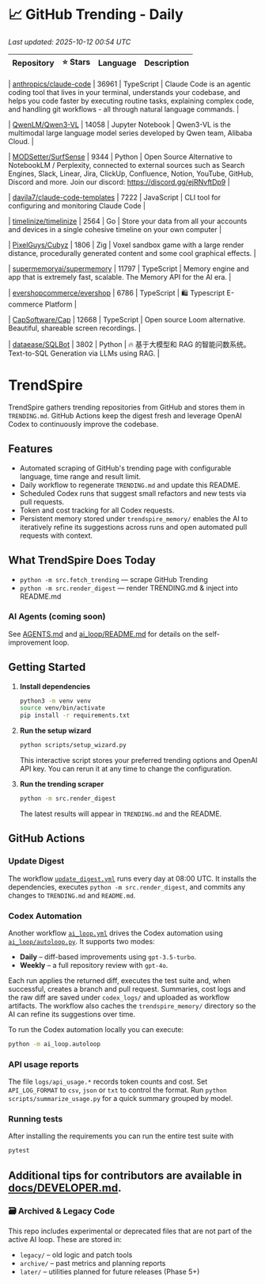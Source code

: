 <!-- TRENDING_START -->
# 📈 GitHub Trending - Daily

_Last updated: 2025-10-12 00:54 UTC_

| Repository | ⭐ Stars | Language | Description |
|------------|--------:|----------|-------------|

| [anthropics/claude-code](https://github.com/anthropics/claude-code) | 36961 | TypeScript | Claude Code is an agentic coding tool that lives in your terminal, understands your codebase, and helps you code faster by executing routine tasks, explaining complex code, and handling git workflows - all through natural language commands. |

| [QwenLM/Qwen3-VL](https://github.com/QwenLM/Qwen3-VL) | 14058 | Jupyter Notebook | Qwen3-VL is the multimodal large language model series developed by Qwen team, Alibaba Cloud. |

| [MODSetter/SurfSense](https://github.com/MODSetter/SurfSense) | 9344 | Python | Open Source Alternative to NotebookLM / Perplexity, connected to external sources such as Search Engines, Slack, Linear, Jira, ClickUp, Confluence, Notion, YouTube, GitHub, Discord and more. Join our discord: https://discord.gg/ejRNvftDp9 |

| [davila7/claude-code-templates](https://github.com/davila7/claude-code-templates) | 7222 | JavaScript | CLI tool for configuring and monitoring Claude Code |

| [timelinize/timelinize](https://github.com/timelinize/timelinize) | 2564 | Go | Store your data from all your accounts and devices in a single cohesive timeline on your own computer |

| [PixelGuys/Cubyz](https://github.com/PixelGuys/Cubyz) | 1806 | Zig | Voxel sandbox game with a large render distance, procedurally generated content and some cool graphical effects. |

| [supermemoryai/supermemory](https://github.com/supermemoryai/supermemory) | 11797 | TypeScript | Memory engine and app that is extremely fast, scalable. The Memory API for the AI era. |

| [evershopcommerce/evershop](https://github.com/evershopcommerce/evershop) | 6786 | TypeScript | 🛍️ Typescript E-commerce Platform |

| [CapSoftware/Cap](https://github.com/CapSoftware/Cap) | 12668 | TypeScript | Open source Loom alternative. Beautiful, shareable screen recordings. |

| [dataease/SQLBot](https://github.com/dataease/SQLBot) | 3802 | Python | 🔥 基于大模型和 RAG 的智能问数系统。Text-to-SQL Generation via LLMs using RAG. |
<!-- TRENDING_END -->

# TrendSpire

TrendSpire gathers trending repositories from GitHub and stores them in `TRENDING.md`. GitHub Actions keep the digest fresh and leverage OpenAI Codex to continuously improve the codebase.

## Features

- Automated scraping of GitHub's trending page with configurable language, time range and result limit.
- Daily workflow to regenerate `TRENDING.md` and update this README.
- Scheduled Codex runs that suggest small refactors and new tests via pull requests.
- Token and cost tracking for all Codex requests.
- Persistent memory stored under `trendspire_memory/` enables the AI to
  iteratively refine its suggestions across runs and open automated pull
  requests with context.

## What TrendSpire Does Today

- `python -m src.fetch_trending` — scrape GitHub Trending
- `python -m src.render_digest` — render TRENDING.md & inject into README.md

### AI Agents (coming soon)
See [AGENTS.md](./AGENTS.md) and [ai_loop/README.md](./ai_loop/README.md) for details on the self-improvement loop.

## Getting Started

1. **Install dependencies**
   ```bash
   python3 -m venv venv
   source venv/bin/activate
   pip install -r requirements.txt
   ```

2. **Run the setup wizard**
   ```bash
   python scripts/setup_wizard.py
   ```
   This interactive script stores your preferred trending options and OpenAI API key.
   You can rerun it at any time to change the configuration.

3. **Run the trending scraper**
   ```bash
   python -m src.render_digest
   ```
   The latest results will appear in `TRENDING.md` and the README.


## GitHub Actions

### Update Digest

The workflow [`update_digest.yml`](.github/workflows/update_digest.yml) runs every day at 08:00 UTC. It installs the dependencies, executes `python -m src.render_digest`, and commits any changes to `TRENDING.md` and `README.md`.

### Codex Automation

Another workflow [`ai_loop.yml`](.github/workflows/ai_loop.yml) drives the Codex automation using [`ai_loop/autoloop.py`](ai_loop/autoloop.py). It supports two modes:

- **Daily** – diff-based improvements using `gpt-3.5-turbo`.
- **Weekly** – a full repository review with `gpt-4o`.

Each run applies the returned diff, executes the test suite and, when successful, creates a branch and pull request. Summaries, cost logs and the raw diff are saved under `codex_logs/` and uploaded as workflow artifacts. The workflow also caches the `trendspire_memory/` directory so the AI can refine its suggestions over time.

To run the Codex automation locally you can execute:

```bash
python -m ai_loop.autoloop
```

### API usage reports

The file `logs/api_usage.*` records token counts and cost. Set `API_LOG_FORMAT`
to `csv`, `json` or `txt` to control the format. Run `python
scripts/summarize_usage.py` for a quick summary grouped by model.

### Running tests

After installing the requirements you can run the entire test suite with

```bash
pytest
```

Additional tips for contributors are available in
[docs/DEVELOPER.md](docs/DEVELOPER.md).
---

### 🗃 Archived & Legacy Code

This repo includes experimental or deprecated files that are not part of the active AI loop. These are stored in:

- `legacy/` – old logic and patch tools
- `archive/` – past metrics and planning reports
- `later/` – utilities planned for future releases (Phase 5+)
